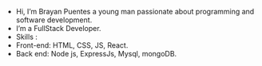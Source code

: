 - Hi, I’m Brayan Puentes a young man passionate about programming and software development.
- I’m a FullStack Developer.
- Skills :
- Front-end: HTML, CSS, JS, React.
- Back end: Node js, ExpressJs, Mysql, mongoDB.

<!---
SMITH367/SMITH367 is a ✨ special ✨ repository because its `README.md` (this file) appears on your GitHub profile.
You can click the Preview link to take a look at your changes.
--->
